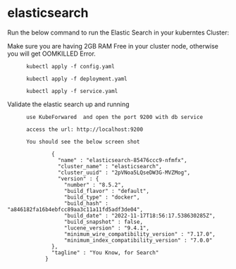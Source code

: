 # elasticsearch


Run the below command to run the Elastic Search in your kuberntes Cluster:

Make sure you are having 2GB RAM Free in your cluster node, otherwise you will get OOMKILLED Error.

          kubectl apply -f config.yaml
          
          kubectl apply -f deployment.yaml
          
          kubectl apply -f service.yaml
          
          
Validate the elastic search up and running

          use KubeForwared  and open the port 9200 with db service
          
          access the url: http://localhost:9200
          
          You should see the below screen shot
          
                  {
                    "name" : "elasticsearch-85476ccc9-nfmfx",
                    "cluster_name" : "elasticsearch",
                    "cluster_uuid" : "2pVNoa5LQseDW3G-MVZMog",
                    "version" : {
                      "number" : "8.5.2",
                      "build_flavor" : "default",
                      "build_type" : "docker",
                      "build_hash" : "a846182fa16b4ebfcc89aa3c11a11fd5adf3de04",
                      "build_date" : "2022-11-17T18:56:17.538630285Z",
                      "build_snapshot" : false,
                      "lucene_version" : "9.4.1",
                      "minimum_wire_compatibility_version" : "7.17.0",
                      "minimum_index_compatibility_version" : "7.0.0"
                  },
                  "tagline" : "You Know, for Search"
                }
